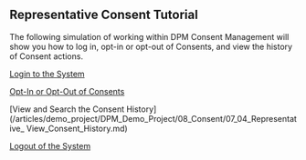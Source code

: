## Representative Consent Tutorial

The following simulation of working within DPM Consent Management will show you how to log in, opt-in or opt-out of Consents, and view the history of Consent actions.

[Login to the System](/articles/demo_project/DPM_Demo_Project/08_Consent/07_02_Representative_Login.md)

[Opt-In or Opt-Out of Consents](/articles/demo_project/DPM_Demo_Project/08_Consent/07_03_Representative_OptIn_or_OptOut.md)

[View and Search the Consent History](/articles/demo_project/DPM_Demo_Project/08_Consent/07_04_Representative_ View_Consent_History.md)

[Logout of the System](/articles/demo_project/DPM_Demo_Project/08_Consent/07_05_Representative_Logout.md)

